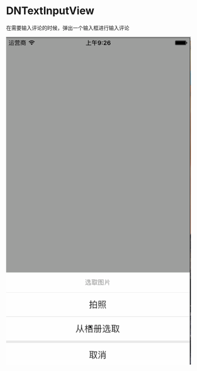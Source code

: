 # DNTextInputView
在需要输入评论的时候，弹出一个输入框进行输入评论

![snapshot](https://github.com/626600815/DNActionSheet/blob/master/DNActionSheet/DNActionSheet/ActionSheet.gif)
